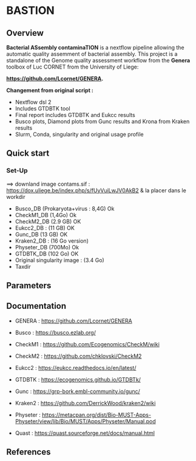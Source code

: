 # BASTION

## Overview

**Bacterial ASsembly contaminaTION** is a nextflow pipeline allowing the automatic quality assemment of bacterial assembly. This project is a standalone of the Genome quality assessment workflow from the **Genera** toolbox of Luc CORNET from the University of Liege: 

**https://github.com/Lcornet/GENERA.**


**Changement from original script :**
- Nextflow dsl 2
- Includes GTDBTK tool
- Final report includes GTDBTK and Eukcc results
- Busco plots, Diamond plots from Gunc results and Krona from Kraken results
- Slurm, Conda, singularity and original usage profile

## Quick start



### Set-Up

==> downland image contams.sif : https://dox.uliege.be/index.php/s/fUyVuiLwJV0AkB2 & la placer dans le workdir

- Busco_DB (Prokaryota+virus : 8,4G) Ok
- CheckM1_DB (1,4Go) Ok
- CheckM2_DB (2.9 GB) OK
- Eukcc2_DB : (11 GB) OK
- Gunc_DB (13 GB) OK
- Kraken2_DB : (16 Go version)
- Physeter_DB (700Mo) Ok
- GTDBTK_DB (102 Go) OK
- Original singularity image : (3.4 Go)
- Taxdir 
## Parameters

## Documentation

- GENERA : https://github.com/Lcornet/GENERA

- Busco : https://busco.ezlab.org/

- CheckM1 : https://github.com/Ecogenomics/CheckM/wiki

- CheckM2 : https://github.com/chklovski/CheckM2

- Eukcc2 : https://eukcc.readthedocs.io/en/latest/

- GTDBTK : https://ecogenomics.github.io/GTDBTk/

- Gunc : https://grp-bork.embl-community.io/gunc/

- Kraken2 : https://github.com/DerrickWood/kraken2/wiki

- Physeter :  https://metacpan.org/dist/Bio-MUST-Apps-Physeter/view/lib/Bio/MUST/Apps/Physeter/Manual.pod

- Quast : https://quast.sourceforge.net/docs/manual.html

## References
